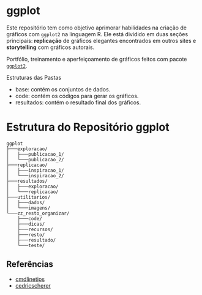 # ggplot
Este repositório tem como objetivo aprimorar habilidades na criação de gráficos com `ggplot2` na linguagem R. Ele está dividido em duas seções principais: **replicação** de gráficos elegantes encontrados em outros sites e **storytelling** com gráficos autorais.


Portfólio, treinamento e aperfeiçoamento de gráficos feitos com pacote [`ggplot2`](https://github.com/tidyverse/ggplot2).

Estruturas das Pastas

- base: contém os conjuntos de dados.
- code: contém os códigos para gerar os gráficos.
- resultados: contém o resultado final dos gráficos.

# Estrutura do Repositório ggplot

```
ggplot
├───exploracao/
│   ├───publicacao_1/
│   └───publicacao_2/
├───replicacao/
│   ├───inspiracao_1/
│   └───inspiracao_2/
├───resultados/
│   ├───exploracao/
│   └───replicacao/
├───utilitarios/
│   ├───dados/
│   └───imagens/
└───zz_resto_organizar/
    ├───code/
    ├───dicas/
    ├───recursos/
    ├───resto/
    ├───resultado/
    └───teste/
```
## Referências

- [cmdlinetips](https://cmdlinetips.com/?amp)
- [cedricscherer](https://www.cedricscherer.com/2019/08/05/a-ggplot2-tutorial-for-beautiful-plotting-in-r/)


